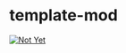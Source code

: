 # template-mod

[![Not Yet](https://img.shields.io/static/v1?label=ContentDB&message=Not%20Yet&color=ff2921)](https://github.com/mineclone2-mods/template-mod)
